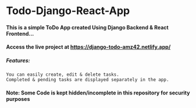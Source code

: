 # Todo-Django-React-App

#### This is a simple ToDo App created Using Django Backend & React Frontend...

#### Access the live project at https://django-todo-amz42.netlify.app/

##### Features:
    You can easily create, edit & delete tasks.
    Completed & pending tasks are displayed separately in the app.

#### Note: Some Code is kept hidden/incomplete in this repository for security purposes